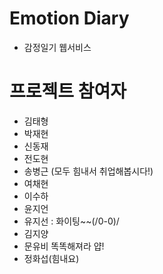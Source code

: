 # Emotion Diary

- 감정일기 웹서비스

# 프로젝트 참여자

- 김태형
- 박재현
- 신동재
- 전도현
- 송병근 (모두 힘내서 취업해봅시다!)
- 여채현
- 이수하
- 윤지언
- 유지선 : 화이팅~~(/0-0)/
- 김지양
- 문유비 똑똑해져라 얍!
- 정화섭(힘내요)
